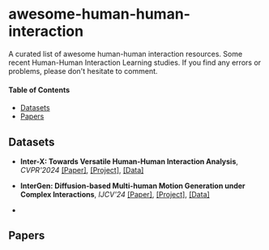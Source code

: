 # awesome-human-human-interaction
A curated list of awesome human-human interaction resources.
Some recent Human-Human Interaction Learning studies. If you find any errors or problems, please don't hesitate to comment.


#### Table of Contents
* [Datasets](#datasets)
* [Papers](#papers)

## Datasets

<!-- - ****, __ [[Paper]](), [[Project]](), [[Data]]() -->

- **Inter-X: Towards Versatile Human-Human Interaction Analysis**, _CVPR'2024_ [[Paper]](https://arxiv.org/abs/2312.16051), [[Project]](https://liangxuy.github.io/inter-x/), [[Data]](https://github.com/liangxuy/Inter-X)

- **InterGen: Diffusion-based Multi-human Motion Generation under Complex Interactions**, _IJCV'24_ [[Paper]](https://arxiv.org/abs/2304.05684), [[Project]](https://tr3e.github.io/intergen-page/), [[Data]](https://drive.google.com/drive/folders/1oyozJ4E7Sqgsr7Q747Na35tWo5CjNYk3)

- 

## Papers


